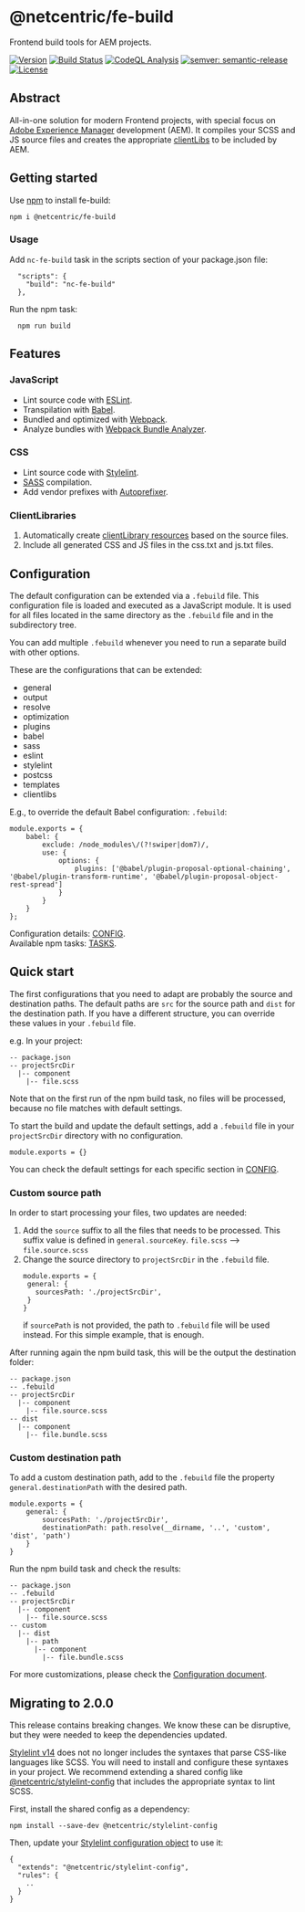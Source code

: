 # @netcentric/fe-build

Frontend build tools for AEM projects.

[![Version](https://img.shields.io/npm/v/@netcentric/fe-build.svg)](https://npmjs.org/package/@netcentric/fe-build)
[![Build Status](https://github.com/netcentric/fe-build/workflows/CI/badge.svg?branch=main)](https://github.com/netcentric/fe-build/actions)
[![CodeQL Analysis](https://github.com/netcentric/fe-build/workflows/CodeQL/badge.svg?branch=main)](https://github.com/netcentric/fe-build/actions)
[![semver: semantic-release](https://img.shields.io/badge/semver-semantic--release-blue.svg)](https://github.com/semantic-release/semantic-release)
[![License](https://img.shields.io/badge/License-Apache%202.0-blue.svg)](https://opensource.org/licenses/Apache-2.0)

## Abstract
All-in-one solution for modern Frontend projects, with special focus on [Adobe Experience Manager](https://business.adobe.com/products/experience-manager/adobe-experience-manager.html) development (AEM). It compiles your SCSS and JS source files and creates the appropriate [clientLibs](https://experienceleague.adobe.com/docs/experience-manager-65/developing/introduction/clientlibs.html?lang=en) to be included by AEM.

## Getting started
Use [npm](https://docs.npmjs.com/about-npm/) to install fe-build:
```
npm i @netcentric/fe-build
```

### Usage
Add `nc-fe-build` task in the scripts section of your package.json file:
```
  "scripts": {
    "build": "nc-fe-build"
  },
```
Run the npm task:
```
  npm run build
```

## Features
### JavaScript

- Lint source code with [ESLint](https://eslint.org/).
- Transpilation with [Babel](https://babeljs.io/).
- Bundled and optimized with [Webpack](https://webpack.js.org/).
- Analyze bundles with [Webpack Bundle Analyzer](https://www.npmjs.com/package/webpack-bundle-analyzer).

### CSS

- Lint source code with [Stylelint](https://stylelint.io/).
- [SASS](https://sass-lang.com/) compilation.
- Add vendor prefixes with [Autoprefixer](https://github.com/postcss/autoprefixer).

### ClientLibraries

1. Automatically create [clientLibrary resources](https://experienceleague.adobe.com/docs/experience-manager-65/developing/introduction/clientlibs.html?lang=en) based on the source files.
2. Include all generated CSS and JS files in the css.txt and js.txt files.

## Configuration

The default configuration can be extended via a `.febuild` file.
This configuration file is loaded and executed as a JavaScript module.
It is used for all files located in the same directory as the `.febuild` file and in the subdirectory tree.

You can add multiple `.febuild` whenever you need to run a separate build with other options.

These are the configurations that can be extended:
- general
- output
- resolve
- optimization
- plugins
- babel
- sass
- eslint
- stylelint
- postcss
- templates
- clientlibs

E.g., to override the default Babel configuration:
`.febuild`:
```
module.exports = {
    babel: {
        exclude: /node_modules\/(?!swiper|dom7)/,
        use: {
            options: {
                plugins: ['@babel/plugin-proposal-optional-chaining', '@babel/plugin-transform-runtime', '@babel/plugin-proposal-object-rest-spread']
            }
        }
    }
};
```

Configuration details: [CONFIG](./docs/configuration.md).  
Available npm tasks: [TASKS](./docs/tasks.md).


## Quick start

The first configurations that you need to adapt are probably the source and destination paths.
The default paths are `src` for the source path and `dist` for the destination path. If you have a different structure, you can override these values in your `.febuild` file.

e.g. In your project:

```
-- package.json
-- projectSrcDir
  |-- component
    |-- file.scss
```

Note that on the first run of the npm build task, no files will be processed, because no file matches with default settings.

To start the build and update the default settings, add a `.febuild` file in your `projectSrcDir` directory with no configuration.
```
module.exports = {}
```

You can check the default settings for each specific section in [CONFIG](./docs/configuration.md).

### Custom source path

In order to start processing your files, two updates are needed:
  1. Add the `source` suffix to all the files that needs to be processed. This suffix value is defined in `general.sourceKey`.
     `file.scss` --> `file.source.scss`
  2. Change the source directory to `projectSrcDir` in the `.febuild` file.
     ```
     module.exports = {
      general: {
        sourcesPath: './projectSrcDir',
      }
     }
     ```
     if `sourcePath` is not provided, the path to `.febuild` file will be used instead. For this simple example, that is enough.

After running again the npm build task, this will be the output the destination folder:
```
-- package.json
-- .febuild
-- projectSrcDir
  |-- component
    |-- file.source.scss
-- dist
  |-- component
    |-- file.bundle.scss
```

### Custom destination path

To add a custom destination path, add to the `.febuild` file the property `general.destinationPath` with the desired path.

```
module.exports = {
    general: {
        sourcesPath: './projectSrcDir',
        destinationPath: path.resolve(__dirname, '..', 'custom', 'dist', 'path')
    }
}
```

Run the npm build task and check the results:

```
-- package.json
-- .febuild
-- projectSrcDir
  |-- component
    |-- file.source.scss
-- custom
  |-- dist
    |-- path
      |-- component
        |-- file.bundle.scss
```

For more customizations, please check the [Configuration document](./docs/configuration.md).
## Migrating to 2.0.0

This release contains breaking changes. We know these can be disruptive, but they were needed to keep the dependencies updated.

[Stylelint v14](https://stylelint.io/migration-guide/to-14/) does not no longer includes the syntaxes that parse CSS-like languages like SCSS. You will need to install and configure these syntaxes in your project. We recommend extending a shared config like [@netcentric/stylelint-config](https://github.com/Netcentric/stylelint-config) that includes the appropriate syntax to lint SCSS.

First, install the shared config as a dependency:
```
npm install --save-dev @netcentric/stylelint-config
```

Then, update your [Stylelint configuration object]((https://stylelint.io/user-guide/configure/)) to use it:
```
{
  "extends": "@netcentric/stylelint-config",
  "rules": {
    ..
  }
}
```
